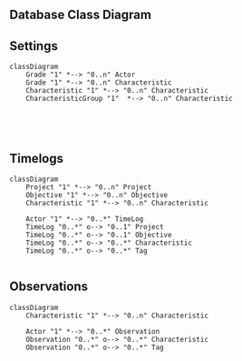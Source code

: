## Database Class Diagram

## Settings



```mermaid
classDiagram
	Grade "1" *--> "0..n" Actor
	Grade "1" *--> "0..n" Characteristic
	Characteristic "1" *--> "0..n" Characteristic
	CharacteristicGroup "1"  *--> "0..n" Characteristic
	
	
	
	
```



## Timelogs



```mermaid
classDiagram
    Project "1" *--> "0..n" Project
    Objective "1" *--> "0..n" Objective
    Characteristic "1" *--> "0..n" Characteristic

	Actor "1" *--> "0..*" TimeLog
	TimeLog "0..*" o--> "0..1" Project
	TimeLog "0..*" o--> "0..1" Objective	
	TimeLog "0..*" o--> "0..*" Characteristic	
	TimeLog "0..*" o--> "0..*" Tag	
	
```



## Observations



```mermaid
classDiagram
    Characteristic "1" *--> "0..n" Characteristic

	Actor "1" *--> "0..*" Observation
	Observation "0..*" o--> "0..*" Characteristic	
	Observation "0..*" o--> "0..*" Tag	
```

